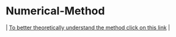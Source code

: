 # Numerical-Method
| [To better theoretically understand the method click on this link](https://atozmath.com/Menu/ConmMenu.aspx) |
